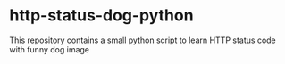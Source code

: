 # http-status-dog-python
This repository contains a small python script to learn HTTP status code with funny dog image

